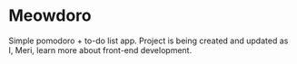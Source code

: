 # Meowdoro
Simple pomodoro + to-do list app.
Project is being created and updated as I, Meri, learn more about front-end development.
